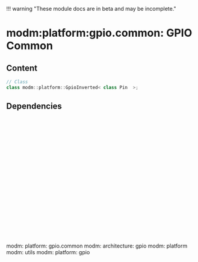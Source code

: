 !!! warning "These module docs are in beta and may be incomplete."

# modm:platform:gpio.common: GPIO Common



## Content

```cpp
// Class
class modm::platform::GpioInverted< class Pin  >;
```
## Dependencies

<?xml version="1.0" encoding="UTF-8" standalone="no"?>
<!DOCTYPE svg PUBLIC "-//W3C//DTD SVG 1.1//EN"
 "http://www.w3.org/Graphics/SVG/1.1/DTD/svg11.dtd">
<!-- Generated by graphviz version 2.40.1 (0)
 -->
<!-- Title: modm:platform:gpio.common Pages: 1 -->
<svg width="298pt" height="239pt"
 viewBox="0.00 0.00 297.50 239.00" xmlns="http://www.w3.org/2000/svg" xmlns:xlink="http://www.w3.org/1999/xlink">
<g id="graph0" class="graph" transform="scale(1 1) rotate(0) translate(4 235)">
<title>modm:platform:gpio.common</title>
<polygon fill="#ffffff" stroke="transparent" points="-4,4 -4,-235 293.5,-235 293.5,4 -4,4"/>
<!-- modm_platform_gpio_common -->
<g id="node1" class="node">
<title>modm_platform_gpio_common</title>
<polygon fill="#d3d3d3" stroke="#000000" stroke-width="2" points="223.5,-142 110.5,-142 110.5,-89 223.5,-89 223.5,-142"/>
<text text-anchor="middle" x="167" y="-126.8" font-family="Times,serif" font-size="14.00" fill="#000000">modm:</text>
<text text-anchor="middle" x="167" y="-111.8" font-family="Times,serif" font-size="14.00" fill="#000000">platform:</text>
<text text-anchor="middle" x="167" y="-96.8" font-family="Times,serif" font-size="14.00" fill="#000000">gpio.common</text>
</g>
<!-- modm_architecture_gpio -->
<g id="node2" class="node">
<title>modm_architecture_gpio</title>
<g id="a_node2"><a xlink:href="../modm-architecture-gpio" xlink:title="modm:&#10;architecture:&#10;gpio">
<polygon fill="#d3d3d3" stroke="#000000" points="110,-231 0,-231 0,-178 110,-178 110,-231"/>
<text text-anchor="middle" x="55" y="-215.8" font-family="Times,serif" font-size="14.00" fill="#000000">modm:</text>
<text text-anchor="middle" x="55" y="-200.8" font-family="Times,serif" font-size="14.00" fill="#000000">architecture:</text>
<text text-anchor="middle" x="55" y="-185.8" font-family="Times,serif" font-size="14.00" fill="#000000">gpio</text>
</a>
</g>
</g>
<!-- modm_platform_gpio_common&#45;&gt;modm_architecture_gpio -->
<g id="edge1" class="edge">
<title>modm_platform_gpio_common&#45;&gt;modm_architecture_gpio</title>
<path fill="none" stroke="#000000" d="M133.3963,-142.2029C121.768,-151.4433 108.5971,-161.9095 96.4158,-171.5893"/>
<polygon fill="#000000" stroke="#000000" points="94.2316,-168.8543 88.58,-177.8159 98.5866,-174.3347 94.2316,-168.8543"/>
</g>
<!-- modm_platform -->
<g id="node3" class="node">
<title>modm_platform</title>
<g id="a_node3"><a xlink:href="../modm-platform" xlink:title="modm:&#10;platform">
<polygon fill="#d3d3d3" stroke="#000000" points="206,-223.5 128,-223.5 128,-185.5 206,-185.5 206,-223.5"/>
<text text-anchor="middle" x="167" y="-208.3" font-family="Times,serif" font-size="14.00" fill="#000000">modm:</text>
<text text-anchor="middle" x="167" y="-193.3" font-family="Times,serif" font-size="14.00" fill="#000000">platform</text>
</a>
</g>
</g>
<!-- modm_platform_gpio_common&#45;&gt;modm_platform -->
<g id="edge2" class="edge">
<title>modm_platform_gpio_common&#45;&gt;modm_platform</title>
<path fill="none" stroke="#000000" d="M167,-142.2029C167,-152.6482 167,-164.6597 167,-175.3311"/>
<polygon fill="#000000" stroke="#000000" points="163.5001,-175.4482 167,-185.4482 170.5001,-175.4483 163.5001,-175.4482"/>
</g>
<!-- modm_utils -->
<g id="node4" class="node">
<title>modm_utils</title>
<g id="a_node4"><a xlink:href="../modm-utils" xlink:title="modm:&#10;utils">
<polygon fill="#d3d3d3" stroke="#000000" points="289.5,-223.5 224.5,-223.5 224.5,-185.5 289.5,-185.5 289.5,-223.5"/>
<text text-anchor="middle" x="257" y="-208.3" font-family="Times,serif" font-size="14.00" fill="#000000">modm:</text>
<text text-anchor="middle" x="257" y="-193.3" font-family="Times,serif" font-size="14.00" fill="#000000">utils</text>
</a>
</g>
</g>
<!-- modm_platform_gpio_common&#45;&gt;modm_utils -->
<g id="edge3" class="edge">
<title>modm_platform_gpio_common&#45;&gt;modm_utils</title>
<path fill="none" stroke="#000000" d="M194.003,-142.2029C205.5558,-153.6274 219.0034,-166.9256 230.5003,-178.2947"/>
<polygon fill="#000000" stroke="#000000" points="228.1627,-180.9054 237.7342,-185.4482 233.0847,-175.9281 228.1627,-180.9054"/>
</g>
<!-- modm_platform_gpio -->
<g id="node5" class="node">
<title>modm_platform_gpio</title>
<g id="a_node5"><a xlink:href="../modm-platform-gpio" xlink:title="modm:&#10;platform:&#10;gpio">
<polygon fill="#d3d3d3" stroke="#000000" points="208.5,-53 125.5,-53 125.5,0 208.5,0 208.5,-53"/>
<text text-anchor="middle" x="167" y="-37.8" font-family="Times,serif" font-size="14.00" fill="#000000">modm:</text>
<text text-anchor="middle" x="167" y="-22.8" font-family="Times,serif" font-size="14.00" fill="#000000">platform:</text>
<text text-anchor="middle" x="167" y="-7.8" font-family="Times,serif" font-size="14.00" fill="#000000">gpio</text>
</a>
</g>
</g>
<!-- modm_platform_gpio&#45;&gt;modm_platform_gpio_common -->
<g id="edge4" class="edge">
<title>modm_platform_gpio&#45;&gt;modm_platform_gpio_common</title>
<path fill="none" stroke="#000000" d="M167,-53.2029C167,-61.2113 167,-70.1403 167,-78.6802"/>
<polygon fill="#000000" stroke="#000000" points="163.5001,-78.8159 167,-88.8159 170.5001,-78.8159 163.5001,-78.8159"/>
</g>
</g>
</svg>

